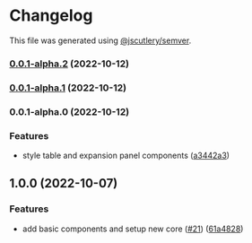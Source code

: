 # Changelog

This file was generated using [@jscutlery/semver](https://github.com/jscutlery/semver).

### [0.0.1-alpha.2](https://github.com/stela-ui/stela-ui/compare/react-0.0.1-alpha.1...react-0.0.1-alpha.2) (2022-10-12)

### [0.0.1-alpha.1](https://github.com/stela-ui/stela-ui/compare/react-0.0.1-alpha.0...react-0.0.1-alpha.1) (2022-10-12)

### 0.0.1-alpha.0 (2022-10-12)

### Features

- style table and expansion panel components ([a3442a3](https://github.com/stela-ui/stela-ui/commit/a3442a3464f37a285b9760ed98e294ab56c70c8f))

## 1.0.0 (2022-10-07)

### Features

- add basic components and setup new core ([#21](https://github.com/stela-ui/stela-ui/issues/21)) ([61a4828](https://github.com/stela-ui/stela-ui/commit/61a4828c8f6c96c22bd57f48687860dc8d2cd12b))
